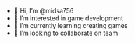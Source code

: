 - 👋 Hi, I’m @midsa756
- 👀 I’m interested in game development
- 🌱 I’m currently learning creating games
- 💞️ I’m looking to collaborate on team

<!---
midsa756/midsa756 is a ✨ special ✨ repository because its `README.md` (this file) appears on your GitHub profile.
You can click the Preview link to take a look at your changes.
--->
